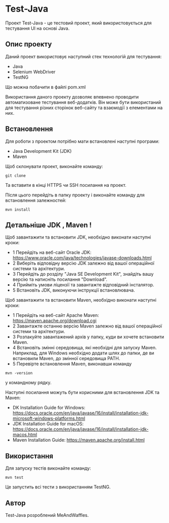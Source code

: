 # Test-Java

Проект Test-Java - це тестовий проект, який використовується для тестування UI на основі Java.

## Опис проекту
Даний проект використовує наступний стек технологій для тестування:

- Java
- Selenium WebDriver
- TestNG

Що можна побачити в файлі pom.xml

Використання даного проекту дозволяє впевнено проводити автоматизоване тестування веб-додатків. Він може бути використаний для тестування різних сторінок веб-сайту та взаємодії з елементами на них.

## Встановлення

Для роботи з проектом потрібно мати встановлені наступні програми:

- Java Development Kit (JDK)
- Maven

Щоб склонувати проект, виконайте команду:

```
git clone 
```

Та вставити в кінці HTTPS чи SSH посилання на проект.

Після цього перейдіть в папку проекту і виконайте команду для встановлення залежностей:

```
mvn install
```

## Детальніше JDK , Maven !

Щоб завантажити та встановити JDK, необхідно виконати наступні кроки:

- 1 Перейдіть на веб-сайт Oracle JDK: https://www.oracle.com/java/technologies/javase-downloads.html
- 2 Виберіть відповідну версію JDK залежно від вашої операційної системи та архітектури.
- 3 Перейдіть до розділу "Java SE Development Kit", знайдіть вашу версію та натисніть посилання "Download".
- 4 Прийміть умови ліцензії та завантажте відповідний інсталятор.
- 5 Встановіть JDK, виконуючи інструкції встановлювача.

Щоб завантажити та встановити Maven, необхідно виконати наступні кроки:

- 1 Перейдіть на веб-сайт Apache Maven: https://maven.apache.org/download.cgi
- 2 Завантажте останню версію Maven залежно від вашої операційної системи та архітектури.
- 3 Розпакуйте завантажений архів у папку, куди ви хочете встановити Maven.
- 4 Встановіть змінні середовища, які необхідні для запуску Maven. Наприклад, для Windows необхідно додати шлях до папки, де ви встановили Maven, до змінної середовища PATH.
- 5 Перевірте встановлення Maven, виконавши команду 

```
mvn -version
```

у командному рядку.
 
Наступні посилання можуть бути корисними для встановлення JDK та Maven:

- DK Installation Guide for Windows: https://docs.oracle.com/en/java/javase/16/install/installation-jdk-microsoft-windows-platforms.html
- JDK Installation Guide for macOS: https://docs.oracle.com/en/java/javase/16/install/installation-jdk-macos.html
- Maven Installation Guide: https://maven.apache.org/install.html

## Використання

Для запуску тестів виконайте команду:

```
mvn test
```

Це запустить всі тести з використанням TestNG.

## Автор

Test-Java розроблений MeAndWaffles.
